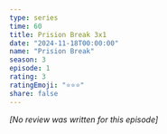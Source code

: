 ```yaml
---
type: series
time: 60
title: Prision Break 3x1
date: "2024-11-18T00:00:00"
name: "Prision Break"
season: 3
episode: 1
rating: 3
ratingEmoji: "⭐️⭐️⭐️"
share: false
---
```


_[No review was written for this episode]_